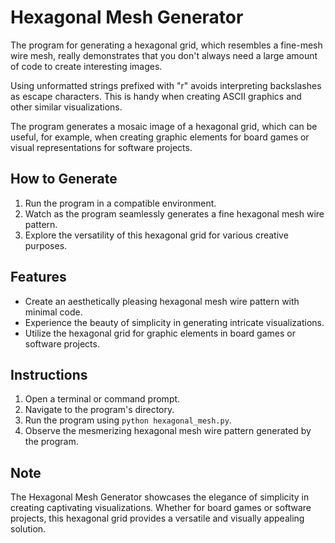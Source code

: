 # Hexagonal Mesh Generator

The program for generating a hexagonal grid, which resembles a fine-mesh wire mesh, really demonstrates that you don't always need a large amount of code to create interesting images.

Using unformatted strings prefixed with "r" avoids interpreting backslashes as escape characters. This is handy when creating ASCII graphics and other similar visualizations.

The program generates a mosaic image of a hexagonal grid, which can be useful, for example, when creating graphic elements for board games or visual representations for software projects.

## How to Generate

1. Run the program in a compatible environment.
2. Watch as the program seamlessly generates a fine hexagonal mesh wire pattern.
3. Explore the versatility of this hexagonal grid for various creative purposes.

## Features

- Create an aesthetically pleasing hexagonal mesh wire pattern with minimal code.
- Experience the beauty of simplicity in generating intricate visualizations.
- Utilize the hexagonal grid for graphic elements in board games or software projects.

## Instructions

1. Open a terminal or command prompt.
2. Navigate to the program's directory.
3. Run the program using `python hexagonal_mesh.py`.
4. Observe the mesmerizing hexagonal mesh wire pattern generated by the program.

## Note

The Hexagonal Mesh Generator showcases the elegance of simplicity in creating captivating visualizations. Whether for board games or software projects, this hexagonal grid provides a versatile and visually appealing solution.
